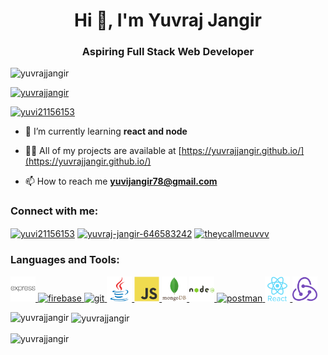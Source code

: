<h1 align="center">Hi 👋, I'm Yuvraj Jangir</h1>
<h3 align="center">Aspiring Full Stack Web Developer</h3>

<p align="left"> <img src="https://komarev.com/ghpvc/?username=yuvrajjangir&label=Profile%20views&color=0e75b6&style=flat" alt="yuvrajjangir" /> </p>

<p align="left"> <a href="https://github.com/ryo-ma/github-profile-trophy"><img src="https://github-profile-trophy.vercel.app/?username=yuvrajjangir" alt="yuvrajjangir" /></a> </p>

<p align="left"> <a href="https://twitter.com/yuvi21156153" target="blank"><img src="https://img.shields.io/twitter/follow/yuvi21156153?logo=twitter&style=for-the-badge" alt="yuvi21156153" /></a> </p>

- 🌱 I’m currently learning **react and node**

- 👨‍💻 All of my projects are available at [https://yuvrajjangir.github.io/](https://yuvrajjangir.github.io/)

- 📫 How to reach me **yuvijangir78@gmail.com**

<h3 align="left">Connect with me:</h3>
<p align="left">
<a href="https://twitter.com/yuvi21156153" target="blank"><img align="center" src="https://raw.githubusercontent.com/rahuldkjain/github-profile-readme-generator/master/src/images/icons/Social/twitter.svg" alt="yuvi21156153" height="30" width="40" /></a>
<a href="https://linkedin.com/in/yuvraj-jangir-646583242" target="blank"><img align="center" src="https://raw.githubusercontent.com/rahuldkjain/github-profile-readme-generator/master/src/images/icons/Social/linked-in-alt.svg" alt="yuvraj-jangir-646583242" height="30" width="40" /></a>
<a href="https://instagram.com/theycallmeuvvv" target="blank"><img align="center" src="https://raw.githubusercontent.com/rahuldkjain/github-profile-readme-generator/master/src/images/icons/Social/instagram.svg" alt="theycallmeuvvv" height="30" width="40" /></a>
</p>

<h3 align="left">Languages and Tools:</h3>
<p align="left"> <a href="https://expressjs.com" target="_blank" rel="noreferrer"> <img src="https://raw.githubusercontent.com/devicons/devicon/master/icons/express/express-original-wordmark.svg" alt="express" width="40" height="40"/> </a> <a href="https://firebase.google.com/" target="_blank" rel="noreferrer"> <img src="https://www.vectorlogo.zone/logos/firebase/firebase-icon.svg" alt="firebase" width="40" height="40"/> </a> <a href="https://git-scm.com/" target="_blank" rel="noreferrer"> <img src="https://www.vectorlogo.zone/logos/git-scm/git-scm-icon.svg" alt="git" width="40" height="40"/> </a> <a href="https://www.java.com" target="_blank" rel="noreferrer"> <img src="https://raw.githubusercontent.com/devicons/devicon/master/icons/java/java-original.svg" alt="java" width="40" height="40"/> </a> <a href="https://developer.mozilla.org/en-US/docs/Web/JavaScript" target="_blank" rel="noreferrer"> <img src="https://raw.githubusercontent.com/devicons/devicon/master/icons/javascript/javascript-original.svg" alt="javascript" width="40" height="40"/> </a> <a href="https://www.mongodb.com/" target="_blank" rel="noreferrer"> <img src="https://raw.githubusercontent.com/devicons/devicon/master/icons/mongodb/mongodb-original-wordmark.svg" alt="mongodb" width="40" height="40"/> </a> <a href="https://nodejs.org" target="_blank" rel="noreferrer"> <img src="https://raw.githubusercontent.com/devicons/devicon/master/icons/nodejs/nodejs-original-wordmark.svg" alt="nodejs" width="40" height="40"/> </a> <a href="https://postman.com" target="_blank" rel="noreferrer"> <img src="https://www.vectorlogo.zone/logos/getpostman/getpostman-icon.svg" alt="postman" width="40" height="40"/> </a> <a href="https://reactjs.org/" target="_blank" rel="noreferrer"> <img src="https://raw.githubusercontent.com/devicons/devicon/master/icons/react/react-original-wordmark.svg" alt="react" width="40" height="40"/> </a> <a href="https://redux.js.org" target="_blank" rel="noreferrer"> <img src="https://raw.githubusercontent.com/devicons/devicon/master/icons/redux/redux-original.svg" alt="redux" width="40" height="40"/> </a> </p>

<p><img align="left" src="https://github-readme-stats.vercel.app/api/top-langs?username=yuvrajjangir&show_icons=true&locale=en&layout=compact" alt="yuvrajjangir" /></p>

<p>&nbsp;<img align="center" src="https://github-readme-stats.vercel.app/api?username=yuvrajjangir&show_icons=true&locale=en" alt="yuvrajjangir" /></p>

<p><img align="center" src="https://github-readme-streak-stats.herokuapp.com/?user=yuvrajjangir&" alt="yuvrajjangir" /></p>
